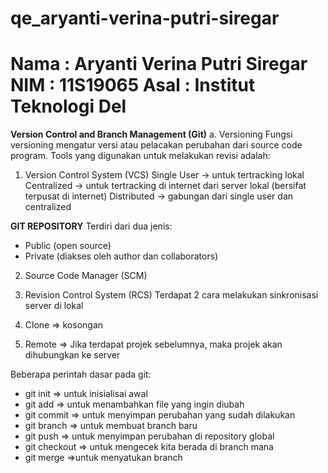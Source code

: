 # qe_aryanti-verina-putri-siregar

Nama : Aryanti Verina Putri Siregar
NIM  : 11S19065
Asal : Institut Teknologi Del
==================================================
**Version Control and Branch Management (Git)**
a. Versioning
Fungsi versioning mengatur versi atau pelacakan perubahan dari source code program. 
Tools yang digunakan untuk melakukan revisi adalah:
1. Version Control System (VCS)
Single User -> untuk tertracking lokal
Centralized -> untuk tertracking di internet dari server lokal (bersifat terpusat di internet)
Distributed -> gabungan dari single user dan centralized

**GIT REPOSITORY**
Terdiri dari dua jenis:
- Public (open source)
- Private (diakses oleh author dan collaborators)

2. Source Code Manager (SCM)

3. Revision Control System (RCS)
Terdapat 2 cara melakukan sinkronisasi server di lokal
1. Clone => kosongan
2. Remote => Jika terdapat projek sebelumnya, maka projek akan dihubungkan ke server

Beberapa perintah dasar pada git:
- git init => untuk inisialisai awal
- git add => untuk menambahkan file yang ingin diubah
- git commit => untuk menyimpan perubahan yang sudah dilakukan
- git branch => untuk membuat branch baru
- git push => untuk menyimpan perubahan di repository global
- git checkout => untuk mengecek kita berada di branch mana
- git merge =>untuk menyatukan branch
